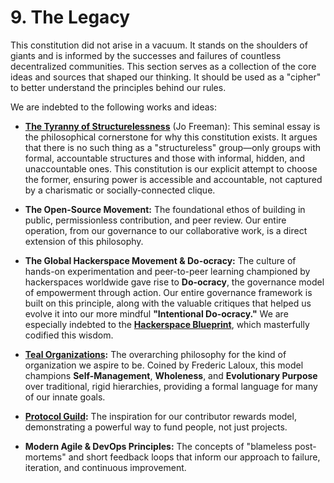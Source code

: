 # 9. The Legacy

This constitution did not arise in a vacuum. It stands on the shoulders of giants and is informed by the successes and failures of countless decentralized communities. This section serves as a collection of the core ideas and sources that shaped our thinking. It should be used as a "cipher" to better understand the principles behind our rules.

We are indebted to the following works and ideas:

* **[The Tyranny of Structurelessness](https://www.jofreeman.com/joreen/tyranny.htm)** (Jo Freeman): This seminal essay is the philosophical cornerstone for why this constitution exists. It argues that there is no such thing as a "structureless" group—only groups with formal, accountable structures and those with informal, hidden, and unaccountable ones. This constitution is our explicit attempt to choose the former, ensuring power is accessible and accountable, not captured by a charismatic or socially-connected clique.

* **The Open-Source Movement:** The foundational ethos of building in public, permissionless contribution, and peer review. Our entire operation, from our governance to our collaborative work, is a direct extension of this philosophy.

* **The Global Hackerspace Movement & Do-ocracy:** The culture of hands-on experimentation and peer-to-peer learning championed by hackerspaces worldwide gave rise to **Do-ocracy**, the governance model of empowerment through action. Our entire governance framework is built on this principle, along with the valuable critiques that helped us evolve it into our more mindful **"Intentional Do-ocracy."** We are especially indebted to the **[Hackerspace Blueprint](https://hackerspace.design/)**, which masterfully codified this wisdom.

* **[Teal Organizations](https://www.youtube.com/watch?v=gcS04BI2sbk):**  The overarching philosophy for the kind of organization we aspire to be. Coined by Frederic Laloux, this model champions **Self-Management**, **Wholeness**, and **Evolutionary Purpose** over traditional, rigid hierarchies, providing a formal language for many of our innate goals.

* **[Protocol Guild](https://protocol-guild.readthedocs.io/en/latest/):** The inspiration for our contributor rewards model, demonstrating a powerful way to fund people, not just projects.

* **Modern Agile & DevOps Principles:** The concepts of "blameless post-mortems" and short feedback loops that inform our approach to failure, iteration, and continuous improvement.